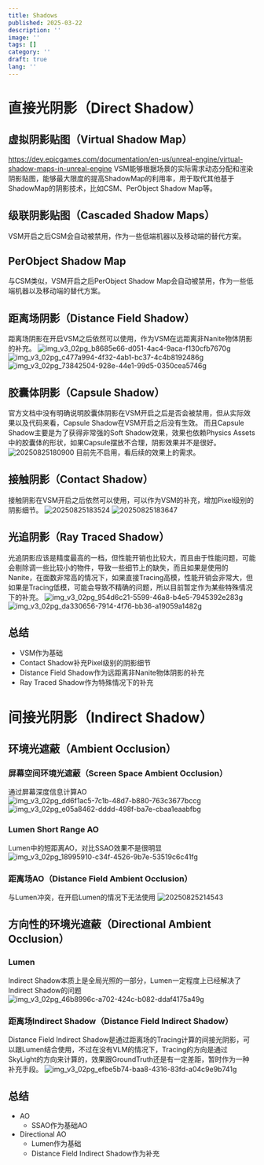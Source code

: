 ```yaml
---
title: Shadows
published: 2025-03-22
description: ''
image: ''
tags: []
category: ''
draft: true 
lang: ''
---
```


# 直接光阴影（Direct Shadow）

## 虚拟阴影贴图（Virtual Shadow Map）
https://dev.epicgames.com/documentation/en-us/unreal-engine/virtual-shadow-maps-in-unreal-engine
VSM能够根据场景的实际需求动态分配和渲染阴影贴图，能够最大限度的提高ShadowMap的利用率，用于取代其他基于ShadowMap的阴影技术，比如CSM、PerObject Shadow Map等。

## 级联阴影贴图（Cascaded Shadow Maps）
VSM开启之后CSM会自动被禁用，作为一些低端机器以及移动端的替代方案。

## PerObject Shadow Map
与CSM类似，VSM开启之后PerObject Shadow Map会自动被禁用，作为一些低端机器以及移动端的替代方案。

## 距离场阴影（Distance Field Shadow）
距离场阴影在开启VSM之后依然可以使用，作为VSM在远距离非Nanite物体阴影的补充。
![img_v3_02pg_b8685e66-d051-4ac4-9aca-f130cfb7670g](https://image-1258012845.cos.ap-guangzhou.myqcloud.com/img_v3_02pg_b8685e66-d051-4ac4-9aca-f130cfb7670g.jpg)
![img_v3_02pg_c477a994-4f32-4ab1-bc37-4c4b8192486g](https://image-1258012845.cos.ap-guangzhou.myqcloud.com/img_v3_02pg_c477a994-4f32-4ab1-bc37-4c4b8192486g.jpg)
![img_v3_02pg_73842504-928e-44e1-99d5-0350cea5746g](https://image-1258012845.cos.ap-guangzhou.myqcloud.com/img_v3_02pg_73842504-928e-44e1-99d5-0350cea5746g.jpg)

## 胶囊体阴影（Capsule Shadow）
官方文档中没有明确说明胶囊体阴影在VSM开启之后是否会被禁用，但从实际效果以及代码来看，Capsule Shadow在VSM开启之后没有生效。
而且Capsule Shadow主要是为了获得非常强的Soft Shadow效果，效果也依赖Physics Assets中的胶囊体的形状，如果Capsule摆放不合理，阴影效果并不是很好。
![20250825180900](https://image-1258012845.cos.ap-guangzhou.myqcloud.com/20250825180900.png)
目前先不启用，看后续的效果上的需求。

## 接触阴影（Contact Shadow）
接触阴影在VSM开启之后依然可以使用，可以作为VSM的补充，增加Pixel级别的阴影细节。
![20250825183524](https://image-1258012845.cos.ap-guangzhou.myqcloud.com/20250825183524.png)
![20250825183647](https://image-1258012845.cos.ap-guangzhou.myqcloud.com/20250825183647.png)

## 光追阴影（Ray Traced Shadow）
光追阴影应该是精度最高的一档，但性能开销也比较大，而且由于性能问题，可能会剔除调一些比较小的物件，导致一些细节上的缺失，而且如果是使用的Nanite，在面数非常高的情况下，如果直接Tracing高模，性能开销会非常大，但如果是Tracing低模，可能会导致不精确的问题，所以目前暂定作为某些特殊情况下的补充。
![img_v3_02pg_954d6c21-5599-46a8-b4e5-7945392e283g](https://image-1258012845.cos.ap-guangzhou.myqcloud.com/img_v3_02pg_954d6c21-5599-46a8-b4e5-7945392e283g.jpg)
![img_v3_02pg_da330656-7914-4f76-bb36-a19059a1482g](https://image-1258012845.cos.ap-guangzhou.myqcloud.com/img_v3_02pg_da330656-7914-4f76-bb36-a19059a1482g.jpg)

## 总结
* VSM作为基础
* Contact Shadow补充Pixel级别的阴影细节
* Distance Field Shadow作为远距离非Nanite物体阴影的补充
* Ray Traced Shadow作为特殊情况下的补充

# 间接光阴影（Indirect Shadow）
## 环境光遮蔽（Ambient Occlusion）

### 屏幕空间环境光遮蔽（Screen Space Ambient Occlusion）
通过屏幕深度信息计算AO
![img_v3_02pg_dd6f1ac5-7c1b-48d7-b880-763c3677bccg](https://image-1258012845.cos.ap-guangzhou.myqcloud.com/img_v3_02pg_dd6f1ac5-7c1b-48d7-b880-763c3677bccg.jpg)
![img_v3_02pg_e05a8462-dddd-498f-ba7e-cbaa1eaabfbg](https://image-1258012845.cos.ap-guangzhou.myqcloud.com/img_v3_02pg_e05a8462-dddd-498f-ba7e-cbaa1eaabfbg.jpg)

### Lumen Short Range AO
Lumen中的短距离AO，对比SSAO效果不是很明显
![img_v3_02pg_18995910-c34f-4526-9b7e-53519c6c41fg](https://image-1258012845.cos.ap-guangzhou.myqcloud.com/img_v3_02pg_18995910-c34f-4526-9b7e-53519c6c41fg.jpg)

### 距离场AO（Distance Field Ambient Occlusion）
与Lumen冲突，在开启Lumen的情况下无法使用
![20250825214543](https://image-1258012845.cos.ap-guangzhou.myqcloud.com/20250825214543.png)

## 方向性的环境光遮蔽（Directional Ambient Occlusion）

### Lumen
Indirect Shadow本质上是全局光照的一部分，Lumen一定程度上已经解决了Indirect Shadow的问题
![img_v3_02pg_46b8996c-a702-424c-b082-ddaf4175a49g](https://image-1258012845.cos.ap-guangzhou.myqcloud.com/img_v3_02pg_46b8996c-a702-424c-b082-ddaf4175a49g.jpg)

### 距离场Indirect Shadow（Distance Field Indirect Shadow）
Distance Field Indirect Shadow是通过距离场的Tracing计算的间接光阴影，可以跟Lumen结合使用，不过在没有VLM的情况下，Tracing的方向是通过SkyLight的方向来计算的，效果跟GroundTruth还是有一定差距，暂时作为一种补充手段。
![img_v3_02pg_efbe5b74-baa8-4316-83fd-a04c9e9b741g](https://image-1258012845.cos.ap-guangzhou.myqcloud.com/img_v3_02pg_efbe5b74-baa8-4316-83fd-a04c9e9b741g.jpg)

## 总结
* AO
    * SSAO作为基础AO
* Directional AO
    * Lumen作为基础
    * Distance Field Indirect Shadow作为补充